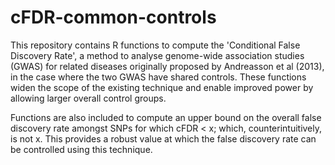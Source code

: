 cFDR-common-controls
====================

This repository contains R functions to compute the 'Conditional False Discovery Rate', a method to analyse genome-wide association studies (GWAS) for related diseases originally proposed by Andreasson et al (2013), in the case where the two GWAS have shared controls. These functions widen the scope of the existing technique and enable improved power by allowing larger overall control groups.

Functions are also included to compute an upper bound on the overall false discovery rate amongst SNPs for which cFDR < x; which, counterintuitively, is not x. This provides a robust value at which the false discovery rate can be controlled using this technique.
